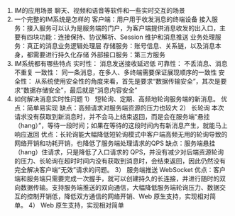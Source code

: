 1.  IM的应用场景
    聊天、视频和语音等软件和一些实时交互的场景
2.  一个完整的IM系统是怎样的
    客户端：用户用于收发消息的终端设备
    接入服务：接入服务可以认为是服务端的门户，为客户端提供消息收发的出入口，主要有四块功能：连接保持、协议解析、Session 维护和消息推送
    业务处理服务：真正的消息业务逻辑处理层
    存储服务：账号信息、关系链，以及消息本身，都需要进行持久化存储
    外部接口服务：第三方服务
3.  IM系统都有哪些特点
    实时性： 消息发送接收延迟低
    可靠性： 不丢消息、消息不重复
    一致性： 同一条消息，在多人、多终端需要保证展现顺序的一致性
    安全性： 从系统使用安全性的角度来看，首先是要求“数据传输安全”，其次是要求“数据存储安全”，最后就是“消息内容安全”
4.  如何解决消息实时性问题
    1） 短轮询、定期、高频地轮询服务端的新消息。 优点：简单易实现 缺点：高频请求对服务端资源的压力也较大
    2） 长轮询 本次请求没有获取到新消息时，并不会马上结束返回，而是会在服务端“悬挂（hang）”，等待一段时间；如果在等待的这段时间内有新消息产生，就能马上响应返回 优点：长轮询能大幅降低短轮询模式中客户端高频无用的轮询导致的网络开销和功耗开销，也降低了服务端处理请求的QPS 缺点：服务端悬挂（hang）住请求，只是降低了入口请求的 QPS，并没有减少对后端资源轮询的压力、长轮询在超时时间内没有获取到消息时，会结束返回，因此仍然没有完全解决客户端“无效”请求的问题。
    3） 服务端推送 WebSocket 优点：客户端和服务端只需要完成一次握手，就可以创建持久的长连接，并进行随时的双向数据传输。支持服务端推送的双向通信，大幅降低服务端轮询压力、数据交互的控制开销低，降低双方通信的网络开销、Web 原生支持，实现相对简单。
    4） Web 原生支持，实现相对简单
